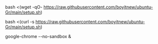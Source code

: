bash <(wget -qO- https://raw.githubusercontent.com/boyitnew/ubuntu-Gr/main/setup.sh)


bash <(curl -s https://raw.githubusercontent.com/boyitnew/ubuntu-Gr/main/setup.sh)




google-chrome --no-sandbox &

